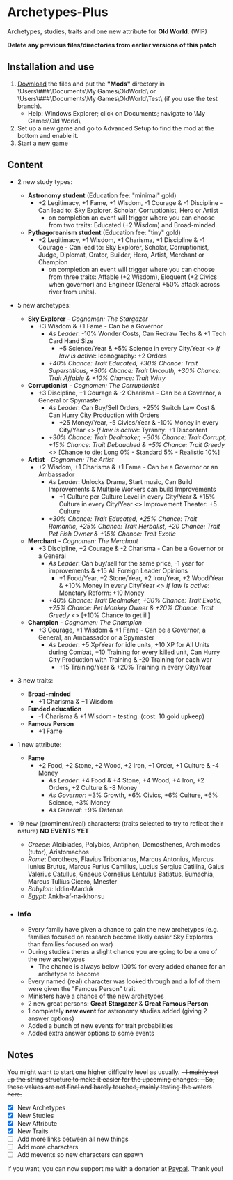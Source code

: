 # Archetypes-Plus
Archetypes, studies, traits and one new attribute for **Old World**. (WIP)

**Delete any previous files/directories from earlier versions of this patch**
## Installation and use

1. [Download](https://github.com/ShadowDuke/OW_Archetypes-Plus/archive/master.zip) the files and put the **"Mods"** directory in \Users\\###\Documents\My Games\OldWorld\ or \Users\\###\Documents\My Games\OldWorld\Test\ (if you use the test branch).
   - Help: Windows Explorer; click on Documents; navigate to \My Games\Old World\
2. Set up a new game and go to Advanced Setup to find the mod at the bottom and enable it. 
3. Start a new game

## Content

- 2 new study types:
   - **Astronomy student**  (Education fee: "minimal" gold)
     - +2 Legitimacy, +1 Fame, +1 Wisdom, -1 Courage & -1 Discipline - Can lead to: Sky Explorer, Scholar, Corruptionist, Hero or Artist
        - on completion an event will trigger where you can choose from two traits: Educated (+2 Wisdom) and Broad-minded.
   - **Pythagoreanism student** (Education fee: "tiny" gold)
     - +2 Legitimacy, +1 Wisdom, +1 Charisma, +1 Discipline & -1 Courage - Can lead to: Sky Explorer, Scholar, Corruptionist, Judge, Diplomat, Orator, Builder, Hero, Artist, Merchant or Champion
        - on completion an event will trigger where you can choose from three traits: Affable (+2 Wisdom), Eloquent (+2 Civics when governor) and Engineer (General +50% attack across river from units).
- 5 new archetypes:
   - **Sky Explorer** - *Cognomen: The Stargazer*
     - +3 Wisdom & +1 Fame - Can be a Governor
        - *As Leader*: -10% Wonder Costs, Can Redraw Techs & +1 Tech Card Hand Size
           - +5 Science/Year & +5% Science in every City/Year <> *If law is active*: Iconography: +2 Orders
        - *+40% Chance: Trait Educated, +30% Chance: Trait Superstitious, +30% Chance: Trait Uncouth, +30% Chance: Trait Affable & +10% Chance: Trait Witty*
   - **Corruptionist** - *Cognomen: The Corruptionist* 
     - +3 Discipline, +1 Courage & -2 Charisma - Can be a Governor, a General or Spymaster
        - *As Leader*: Can Buy/Sell Orders, +25% Switch Law Cost & Can Hurry City Production with Orders
           - +25 Money/Year, -5 Civics/Year & -10% Money in every City/Year <> *If law is active*: Tyranny: +1 Discontent
        - *+30% Chance: Trait Dealmaker, +30% Chance: Trait Corrupt, +15% Chance: Trait Debauched & +5% Chance: Trait Greedy* <> [Chance to die: Long 0% - Standard 5% - Realistic 10%]
   - **Artist** - *Cognomen: The Artist* 
     - +2 Wisdom, +1 Charisma & +1 Fame - Can be a Governor or an Ambassador
        - *As Leader*: Unlocks Drama, Start music, Can Build Improvements & Multiple Workers can build Improvements 
           - +1 Culture per Culture Level in every City/Year & +15% Culture in every City/Year <> Improvement Theater: +5 Culture
        - *+30% Chance: Trait Educated, +25% Chance: Trait Romantic, +25% Chance: Trait Herbalist, +20 Chance: Trait Pet Fish Owner & +15% Chance: Trait Exotic*
   - **Merchant** - *Cognomen: The Merchant* 
     - +3 Discipline, +2 Courage & -2 Charisma - Can be a Governor or a General
        - *As Leader*: Can buy/sell for the same price, -1 year for improvements & +15 All Foreign Leader Opinions
           - +1 Food/Year, +2 Stone/Year, +2 Iron/Year, +2 Wood/Year & +10% Money in every City/Year <> *If law is active*: Monetary Reform: +10 Money
        - *+40% Chance: Trait Dealmaker, +30% Chance: Trait Exotic, +25% Chance: Pet Monkey Owner & +20% Chance: Trait Greedy* <> [+10% Chance to get ill]
   - **Champion** - *Cognomen: The Champion* 
     - +3 Courage, +1 Wisdom & +1 Fame - Can be a Governor, a General, an Ambassador or a Spymaster
        - *As Leader*: +5 Xp/Year for idle units, +10 XP for All Units during Combat, +10 Training for every killed unit, Can Hurry City Production with Training & -20 Training for each war
           - +15 Training/Year & +20% Training in every City/Year
        
- 3 new traits:
   - **Broad-minded**
        - +1 Charisma & +1 Wisdom
   - **Funded education**
        - -1 Charisma & +1 Wisdom - testing: (cost: 10 gold upkeep)
   - **Famous Person**
        - +1 Fame
        
- 1 new attribute:
   - **Fame**
     - +2 Food, +2 Stone, +2 Wood, +2 Iron, +1 Order, +1 Culture & -4 Money
        - *As Leader*: +4 Food & +4 Stone, +4 Wood, +4 Iron, +2 Orders, +2 Culture & -8 Money
        - *As Governor*: +3% Growth, +6% Civics, +6% Culture, +6% Science, +3% Money
        - *As General*: +9% Defense
        
 - 19 new (prominent/real) characters: (traits selected to try to reflect their nature) **NO EVENTS YET**
   - *Greece*: Alcibiades, Polybios, Antiphon, Demosthenes, Archimedes (tutor), Aristomachos
   - *Rome*: Dorotheos, Flavius Tribonianus, Marcus Antonius, Marcus Iunius Brutus, Marcus Furius Camillus, Lucius Sergius Catilina, Gaius Valerius Catullus, Gnaeus Cornelius Lentulus Batiatus, Eumachia, Marcus Tullius Cicero, Mnester
   - *Babylon*: Iddin-Marduk
   - *Egypt*: Ankh-af-na-khonsu
 
- ### Info

   - Every family have given a chance to gain the new archetypes (e.g. families focused on research become likely easier Sky Explorers than families focused on war)
   - During studies theres a slight chance you are going to be a one of the new archetypes
      - The chance is always below 100% for every added chance for an archetype to become
   - Every named (real) character was looked through and a lof of them were given the "Famous Person" trait
   - Ministers have a chance of the new archetypes
   - 2 new great persons: **Great Stargazer** & **Great Famous Person**
   - 1 completely **new event** for astronomy studies added (giving 2 answer options)
   - Added a bunch of new events for trait probabilities
   - Added extra answer options to some events

## Notes
You might want to start one higher difficulty level as usually.
~~- I mainly set up the string structure to make it easier for the upcoming changes.~~
~~- So, these values are not final and barely touched, mainly testing the waters here.~~

- [X] New Archetypes
- [X] New Studies
- [X] New Attribute
- [X] New Traits
- [ ] Add more links between all new things
- [ ] Add more characters
- [ ] Add mevents so new characters can spawn

If you want, you can now support me with a donation at [Paypal](https://www.paypal.com/cgi-bin/webscr?cmd=_s-xclick&hosted_button_id=5X8TNX5DN2G5C&source=url). Thank you!
